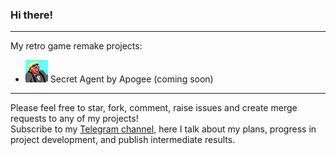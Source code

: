 ### **Hi there!**
---
My retro game remake projects:
- <img width="36" height="36" src="secret_agent.png"> Secret Agent by Apogee (coming soon)
---
Please feel free to star, fork, comment, raise issues and create merge requests to any of my projects!  
Subscribe to my [Telegram channel](https://t.me/remakerdev), here I talk about my plans, progress in project development, and publish intermediate results.
